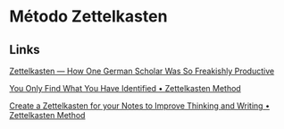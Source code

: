 # Método Zettelkasten

## Links

[Zettelkasten — How One German Scholar Was So Freakishly Productive](https://writingcooperative.com/zettelkasten-how-one-german-scholar-was-so-freakishly-productive-997e4e0ca125)

[You Only Find What You Have Identified • Zettelkasten Method](https://zettelkasten.de/posts/add-identity/)

[Create a Zettelkasten for your Notes to Improve Thinking and Writing • Zettelkasten Method](https://zettelkasten.de/posts/zettelkasten-improves-thinking-writing/)


